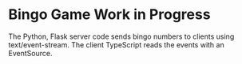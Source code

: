 # Bingo Game Work in Progress

The Python, Flask server code sends bingo numbers
to clients using text/event-stream. The client TypeScript
reads the events with an EventSource.
